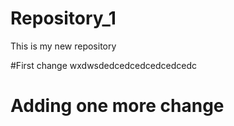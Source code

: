 # Repository_1
This is my new repository


#First change
wxdwsdedcedcedcedcedcedc

# Adding one more change